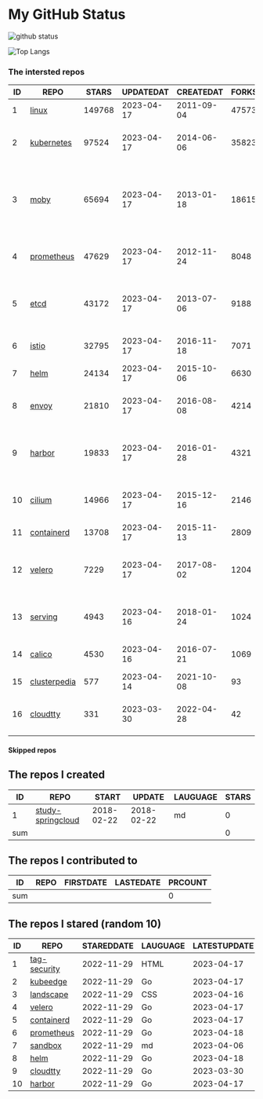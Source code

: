 # My GitHub Status

<img src="https://github-readme-stats-1.yihong0618.vercel.app/api?username=daoqingniu&show_icons=true&&&hide_title=true&count_private=true" alt="github status" />

![Top Langs](https://github-readme-stats-1.yihong0618.vercel.app/api/top-langs/?username=daoqingniu&layout=compact)

<!--START_SECTION:github_repos-->
### The intersted repos
| ID |                              REPO                               | STARS  | UPDATEDAT  | CREATEDAT  | FORKSCOUNT |                                              DESCRIPTIONS                                              |
|----|-----------------------------------------------------------------|--------|------------|------------|------------|--------------------------------------------------------------------------------------------------------|
|  1 | [linux](https://github.com/torvalds/linux)                      | 149768 | 2023-04-17 | 2011-09-04 |      47573 | Linux kernel source tree                                                                               |
|  2 | [kubernetes](https://github.com/kubernetes/kubernetes)          |  97524 | 2023-04-17 | 2014-06-06 |      35823 | Production-Grade Container Scheduling and Management                                                   |
|  3 | [moby](https://github.com/moby/moby)                            |  65694 | 2023-04-17 | 2013-01-18 |      18615 | Moby Project - a collaborative project for the container ecosystem to assemble container-based systems |
|  4 | [prometheus](https://github.com/prometheus/prometheus)          |  47629 | 2023-04-17 | 2012-11-24 |       8048 | The Prometheus monitoring system and time series database.                                             |
|  5 | [etcd](https://github.com/etcd-io/etcd)                         |  43172 | 2023-04-17 | 2013-07-06 |       9188 | Distributed reliable key-value store for the most critical data of a distributed system                |
|  6 | [istio](https://github.com/istio/istio)                         |  32795 | 2023-04-17 | 2016-11-18 |       7071 | Connect, secure, control, and observe services.                                                        |
|  7 | [helm](https://github.com/helm/helm)                            |  24134 | 2023-04-17 | 2015-10-06 |       6630 | The Kubernetes Package Manager                                                                         |
|  8 | [envoy](https://github.com/envoyproxy/envoy)                    |  21810 | 2023-04-17 | 2016-08-08 |       4214 | Cloud-native high-performance edge/middle/service proxy                                                |
|  9 | [harbor](https://github.com/goharbor/harbor)                    |  19833 | 2023-04-17 | 2016-01-28 |       4321 | An open source trusted cloud native registry project that stores, signs, and scans content.            |
| 10 | [cilium](https://github.com/cilium/cilium)                      |  14966 | 2023-04-17 | 2015-12-16 |       2146 | eBPF-based Networking, Security, and Observability                                                     |
| 11 | [containerd](https://github.com/containerd/containerd)          |  13708 | 2023-04-17 | 2015-11-13 |       2809 | An open and reliable container runtime                                                                 |
| 12 | [velero](https://github.com/vmware-tanzu/velero)                |   7229 | 2023-04-17 | 2017-08-02 |       1204 | Backup and migrate Kubernetes applications and their persistent volumes                                |
| 13 | [serving](https://github.com/knative/serving)                   |   4943 | 2023-04-16 | 2018-01-24 |       1024 | Kubernetes-based, scale-to-zero, request-driven compute                                                |
| 14 | [calico](https://github.com/projectcalico/calico)               |   4530 | 2023-04-16 | 2016-07-21 |       1069 | Cloud native networking and network security                                                           |
| 15 | [clusterpedia](https://github.com/clusterpedia-io/clusterpedia) |    577 | 2023-04-14 | 2021-10-08 |         93 | The Encyclopedia of Kubernetes clusters                                                                |
| 16 | [cloudtty](https://github.com/cloudtty/cloudtty)                |    331 | 2023-03-30 | 2022-04-28 |         42 | A Friendly Kubernetes CloudShell (Web Terminal) !                                                      |



#### Skipped repos
<!--END_SECTION:github_repos-->

<!--START_SECTION:my_github-->
## The repos I created
| ID  |                                 REPO                                 |   START    |   UPDATE   | LAUGUAGE | STARS |
|-----|----------------------------------------------------------------------|------------|------------|----------|-------|
|   1 | [study-springcloud](https://github.com/daoqingniu/study-springcloud) | 2018-02-22 | 2018-02-22 | md       |     0 |
| sum |                                                                      |            |            |          |     0 |

## The repos I contributed to
| ID  | REPO | FIRSTDATE | LASTEDATE | PRCOUNT |
|-----|------|-----------|-----------|---------|
| sum |      |           |           |       0 |

## The repos I stared (random 10)
| ID |                          REPO                          | STAREDDATE | LAUGUAGE | LATESTUPDATE |
|----|--------------------------------------------------------|------------|----------|--------------|
|  1 | [tag-security](https://github.com/cncf/tag-security)   | 2022-11-29 | HTML     | 2023-04-17   |
|  2 | [kubeedge](https://github.com/kubeedge/kubeedge)       | 2022-11-29 | Go       | 2023-04-17   |
|  3 | [landscape](https://github.com/cncf/landscape)         | 2022-11-29 | CSS      | 2023-04-16   |
|  4 | [velero](https://github.com/vmware-tanzu/velero)       | 2022-11-29 | Go       | 2023-04-17   |
|  5 | [containerd](https://github.com/containerd/containerd) | 2022-11-29 | Go       | 2023-04-17   |
|  6 | [prometheus](https://github.com/prometheus/prometheus) | 2022-11-29 | Go       | 2023-04-18   |
|  7 | [sandbox](https://github.com/cncf/sandbox)             | 2022-11-29 | md       | 2023-04-06   |
|  8 | [helm](https://github.com/helm/helm)                   | 2022-11-29 | Go       | 2023-04-18   |
|  9 | [cloudtty](https://github.com/cloudtty/cloudtty)       | 2022-11-29 | Go       | 2023-03-30   |
| 10 | [harbor](https://github.com/goharbor/harbor)           | 2022-11-29 | Go       | 2023-04-17   |

<!--END_SECTION:my_github-->
